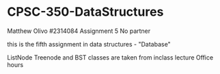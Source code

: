 # CPSC-350-DataStructures


Matthew Olivo
#2314084
Assignment 5
No partner


this is the fifth assignment in data structures - "Database"


ListNode Treenode and BST classes are taken from inclass lecture
Office hours
